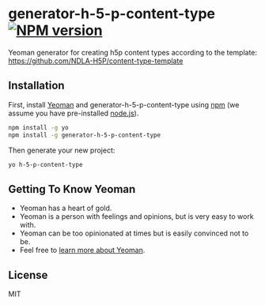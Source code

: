 # generator-h-5-p-content-type [![NPM version][npm-image]][npm-url]

Yeoman generator for creating h5p content types according to the template: <https://github.com/NDLA-H5P/content-type-template>

## Installation

First, install [Yeoman](https://yeoman.io) and generator-h-5-p-content-type using [npm](https://www.npmjs.com/) (we assume you have pre-installed [node.js](https://nodejs.org/)).

```bash
npm install -g yo
npm install -g generator-h-5-p-content-type
```

Then generate your new project:

```bash
yo h-5-p-content-type
```

## Getting To Know Yeoman

* Yeoman has a heart of gold.
* Yeoman is a person with feelings and opinions, but is very easy to work with.
* Yeoman can be too opinionated at times but is easily convinced not to be.
* Feel free to [learn more about Yeoman](https://yeoman.io/).

## License

MIT

[npm-image]: https://badge.fury.io/js/generator-h-5-p-content-type.svg
[npm-url]: https://npmjs.org/package/generator-h-5-p-content-type
